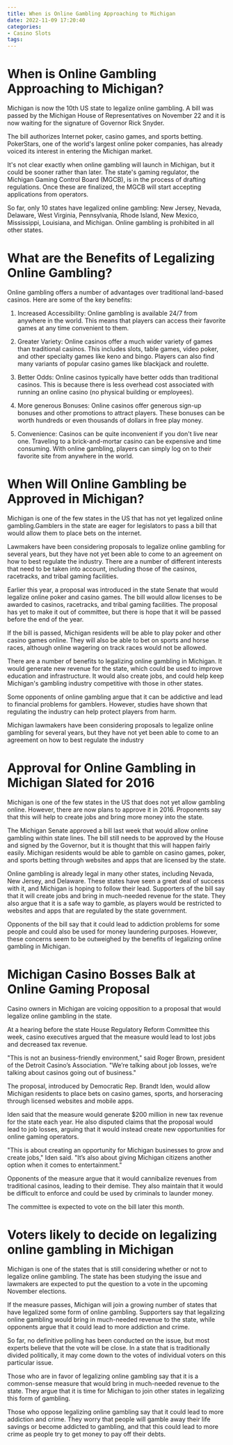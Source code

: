 ```yaml
---
title: When is Online Gambling Approaching to Michigan
date: 2022-11-09 17:20:40
categories:
- Casino Slots
tags:
---
```



#  When is Online Gambling Approaching to Michigan?

Michigan is now the 10th US state to legalize online gambling. A bill was passed by the Michigan House of Representatives on November 22 and it is now waiting for the signature of Governor Rick Snyder.

The bill authorizes Internet poker, casino games, and sports betting. PokerStars, one of the world's largest online poker companies, has already voiced its interest in entering the Michigan market.

It's not clear exactly when online gambling will launch in Michigan, but it could be sooner rather than later. The state's gaming regulator, the Michigan Gaming Control Board (MGCB), is in the process of drafting regulations. Once these are finalized, the MGCB will start accepting applications from operators.

So far, only 10 states have legalized online gambling: New Jersey, Nevada, Delaware, West Virginia, Pennsylvania, Rhode Island, New Mexico, Mississippi, Louisiana, and Michigan. Online gambling is prohibited in all other states.

# What are the Benefits of Legalizing Online Gambling?

Online gambling offers a number of advantages over traditional land-based casinos. Here are some of the key benefits:

1) Increased Accessibility: Online gambling is available 24/7 from anywhere in the world. This means that players can access their favorite games at any time convenient to them.

2) Greater Variety: Online casinos offer a much wider variety of games than traditional casinos. This includes slots, table games, video poker, and other specialty games like keno and bingo. Players can also find many variants of popular casino games like blackjack and roulette.

3) Better Odds: Online casinos typically have better odds than traditional casinos. This is because there is less overhead cost associated with running an online casino (no physical building or employees).
  4) More generous Bonuses: Online casinos offer generous sign-up bonuses and other promotions to attract players. These bonuses can be worth hundreds or even thousands of dollars in free play money.
  5) Convenience: Casinos can be quite inconvenient if you don't live near one. Traveling to a brick-and-mortar casino can be expensive and time consuming. With online gambling, players can simply log on to their favorite site from anywhere in the world.

#  When Will Online Gambling be Approved in Michigan?

 Michigan is one of the few states in the US that has not yet legalized online gambling.Gamblers in the state are eager for legislators to pass a bill that would allow them to place bets on the internet.

Lawmakers have been considering proposals to legalize online gambling for several years, but they have not yet been able to come to an agreement on how to best regulate the industry. There are a number of different interests that need to be taken into account, including those of the casinos, racetracks, and tribal gaming facilities.

Earlier this year, a proposal was introduced in the state Senate that would legalize online poker and casino games. The bill would allow licenses to be awarded to casinos, racetracks, and tribal gaming facilities. The proposal has yet to make it out of committee, but there is hope that it will be passed before the end of the year.

If the bill is passed, Michigan residents will be able to play poker and other casino games online. They will also be able to bet on sports and horse races, although online wagering on track races would not be allowed.

There are a number of benefits to legalizing online gambling in Michigan. It would generate new revenue for the state, which could be used to improve education and infrastructure. It would also create jobs, and could help keep Michigan's gambling industry competitive with those in other states.

Some opponents of online gambling argue that it can be addictive and lead to financial problems for gamblers. However, studies have shown that regulating the industry can help protect players from harm.

Michigan lawmakers have been considering proposals to legalize online gambling for several years, but they have not yet been able to come to an agreement on how to best regulate the industry

#  Approval for Online Gambling in Michigan Slated for 2016

Michigan is one of the few states in the US that does not yet allow gambling online. However, there are now plans to approve it in 2016. Proponents say that this will help to create jobs and bring more money into the state.

The Michigan Senate approved a bill last week that would allow online gambling within state lines. The bill still needs to be approved by the House and signed by the Governor, but it is thought that this will happen fairly easily. Michigan residents would be able to gamble on casino games, poker, and sports betting through websites and apps that are licensed by the state.

Online gambling is already legal in many other states, including Nevada, New Jersey, and Delaware. These states have seen a great deal of success with it, and Michigan is hoping to follow their lead. Supporters of the bill say that it will create jobs and bring in much-needed revenue for the state. They also argue that it is a safe way to gamble, as players would be restricted to websites and apps that are regulated by the state government.

Opponents of the bill say that it could lead to addiction problems for some people and could also be used for money laundering purposes. However, these concerns seem to be outweighed by the benefits of legalizing online gambling in Michigan.

#  Michigan Casino Bosses Balk at Online Gaming Proposal 

Casino owners in Michigan are voicing opposition to a proposal that would legalize online gambling in the state.

At a hearing before the state House Regulatory Reform Committee this week, casino executives argued that the measure would lead to lost jobs and decreased tax revenue.

"This is not an business-friendly environment," said Roger Brown, president of the Detroit Casino’s Association. "We’re talking about job losses, we’re talking about casinos going out of business."

The proposal, introduced by Democratic Rep. Brandt Iden, would allow Michigan residents to place bets on casino games, sports, and horseracing through licensed websites and mobile apps.

Iden said that the measure would generate $200 million in new tax revenue for the state each year. He also disputed claims that the proposal would lead to job losses, arguing that it would instead create new opportunities for online gaming operators.

"This is about creating an opportunity for Michigan businesses to grow and create jobs," Iden said. "It’s also about giving Michigan citizens another option when it comes to entertainment."

Opponents of the measure argue that it would cannibalize revenues from traditional casinos, leading to their demise. They also maintain that it would be difficult to enforce and could be used by criminals to launder money.

The committee is expected to vote on the bill later this month.

#  Voters likely to decide on legalizing online gambling in Michigan

Michigan is one of the states that is still considering whether or not to legalize online gambling. The state has been studying the issue and lawmakers are expected to put the question to a vote in the upcoming November elections.

If the measure passes, Michigan will join a growing number of states that have legalized some form of online gambling. Supporters say that legalizing online gambling would bring in much-needed revenue to the state, while opponents argue that it could lead to more addiction and crime.

So far, no definitive polling has been conducted on the issue, but most experts believe that the vote will be close. In a state that is traditionally divided politically, it may come down to the votes of individual voters on this particular issue.

Those who are in favor of legalizing online gambling say that it is a common-sense measure that would bring in much-needed revenue to the state. They argue that it is time for Michigan to join other states in legalizing this form of gambling.

Those who oppose legalizing online gambling say that it could lead to more addiction and crime. They worry that people will gamble away their life savings or become addicted to gambling, and that this could lead to more crime as people try to get money to pay off their debts.
